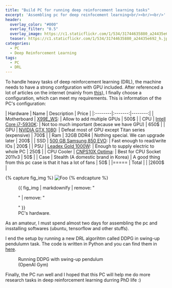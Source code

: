 ```yaml
---
title: "Build PC for running deep reinforcement learning tasks"
excerpt: 'Assembling pc for deep reinfocement learning<br/><br/><br/>'
header:
  overlay_color: "#000"
  overlay_filter: "0.5"
  overlay_image: https://c1.staticflickr.com/1/534/31744635880_a24435e692_h.jpg
  teaser: https://c1.staticflickr.com/1/534/31744635880_a24435e692_h.jpg
categories:
  - PC
  - Deep Reinforcement Learning
tags:
  - PC
  - DRL
---
```


To handle heavy tasks of deep reinforcement learning (DRL), the machine needs to have a strong confguration with GPU included. 
After referenced a lot of articles on the internet (mainly from [this](http://graphific.github.io/posts/building-a-deep-learning-dream-machine/)), I finally choose a configuration, which can meet my requirements.
This is information of the PC's configuration:

| Hardware | Name | Description | Price |
|:--------|:-------:|--------:|
| Motherboard   | [X99E_WS](https://www.asus.com/Motherboards/X99E_WS/):  | Allow to add multiple GPUs | 500$   |
| CPU   | [Intell Core i7-5930K](http://ark.intel.com/products/82931/Intel-Core-i7-5930K-Processor-15M-Cache-up-to-3_70-GHz):  | Not too much important (because we have GPU) | 650$   |
| GPU   | [NVIDIA GTX 1080](https://www.nvidia.com/en-us/geforce/products/10series/geforce-gtx-1080/):  | Defeat most of GPU except Titan series (expensive) | 700$  |
| Ram   | 32GB DDR4 | Nothing special. We can upgrade later | 200$  |
| SSD   | [500 GB Samsung 850 EVO](http://www.samsung.com/semiconductor/minisite/ssd/product/consumer/850evo.html):  | Fast enough to read/write IOs | 200$  |
| PSU   | [Leadex Gold 1000W](http://www.super-flower.com.tw/products_detail.php?class=2&sn=17&ID=99&lang==):  | Enough to supply electric to whole PC | 250$  |
| CPU Cooler | [CNPS10X Optima](http://www.zalman.com/contents/products/view.html?no=344):  | Best for CPU Socket 2011v3 | 50$  |
| Case   | Stealth (A domestic brand in Korea) | A good thing from this pc case is that it has a lot of fans | 50$  |
|=====
| Total   |   		| 	|2600$	|

{% capture fig_img %}
![Foo](https://c1.staticflickr.com/1/534/31744635880_a24435e692_h.jpg)
{% endcapture %}
<figure>
  {{ fig_img | markdownify | remove: "<p>" | remove: "</p>" }}
  <figcaption>PC's hardware.</figcaption>
</figure>

As an amateur, I must spend almost two days for assembling the pc and insstalling softwares (ubuntu, tensorflow and other stuffs).

I end the setup by running a new DRL algorihtm called DDPG in swing-up pendulumn task. The code is written in Python and you can find them in [here](https://github.com/pemami4911/deep-rl).

<figure class="align-center" style="width: 320px">
  <img src="{{ site.url }}{{ site.baseurl }}/assets/images/ddpg_swing.gif" alt="">
  <figcaption>Running DDPG with swing-up pendulum (OpenAI Gym)</figcaption>
</figure> 

Finally, the PC run well and I hoped that this PC will help me do more research tasks in deep reinforcement learning durring PhD life :)